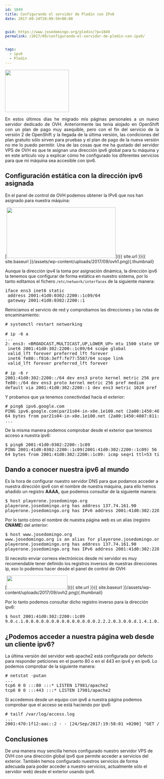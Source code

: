 ```yaml
---
id: 1849
title: Configurando el servidor de Pledin con IPv6
date: 2017-09-24T20:09:59+00:00


guid: https://www.josedomingo.org/pledin/?p=1849
permalink: /2017/09/configurando-el-servidor-de-pledin-con-ipv6/


tags:
  - ipv6
  - Pledin
---
```

<img class="alignleft wp-image-1851" src="{{ site.url }}{{ site.baseurl }}/assets/wp-content/uploads/2017/09/ipv6-globe-100731106-large.3x2.jpg" alt="" width="209" height="139" />

<p style="text-align: justify;">
  En estos últimos días he migrado mis páginas personales a un nuevo servidor dedicado de OVH. Anteriormente las tenía alojado en OpenShift con un plan de pago muy asequible, pero con el fin del servicio de la versión 2 de OpenShift y la llegada de la última versión, las condiciones del plan gratuito sólo sirven para pruebas y el plan de pago de la nueva versión no me lo puedo permitir. Una de las cosas que me ha gustado del servidor VPS de OVH es que te asignan una dirección ipv6 global para tu máquina y en este artículo voy a explicar cómo he configurado los diferentes servicios para que mi máquina sea accesible con ipv6.
</p>

## Configuración estática con la dirección ipv6 asignada

En el panel de control de OVH podemos obtener la IPv6 que nos han asignado para nuestra máquina:

[<img class="size-full wp-image-1859 alignnone" src="{{ site.url }}{{ site.baseurl }}/assets/wp-content/uploads/2017/09/ovh1.png" alt="" width="357" height="166" />]({{ site.url }}{{ site.baseurl }}/assets/wp-content/uploads/2017/09/ovh1.png){.thumbnail}

Aunque la dirección ipv4 la toma por asignación dinámica, la dirección ipv6 la tenemos que configurar de forma estática en nuestro sistema, por lo tanto editamos el fichero `/etc/network/interfaces` de la siguiente manera:

<pre>iface ens3 inet6 static
 address 2001:41d0:0302:2200::1c09/64
 gateway 2001:41d0:0302:2200::1</pre>

<!--more-->Reiniciamos el servicio de red y comprobamos las direcciones y las rutas de encaminamiento:

<pre># systemctl restart networking

# ip -6 a
...
2: ens3: &lt;BROADCAST,MULTICAST,UP,LOWER_UP&gt; mtu 1500 state UP qlen 1000
 inet6 2001:41d0:302:2200::1c09/64 scope global 
 valid_lft forever preferred_lft forever
 inet6 fe80::f816:3eff:fe77:5587/64 scope link 
 valid_lft forever preferred_lft forever

# ip -6 r
2001:41d0:302:2200::/64 dev ens3 proto kernel metric 256 pref medium
fe80::/64 dev ens3 proto kernel metric 256 pref medium
default via 2001:41d0:302:2200::1 dev ens3 metric 1024 pref medium</pre>

Y probamos que ya tenemos conectividad hacía el exterior:

<pre># ping6 ipv6.google.com
PING ipv6.google.com(par21s04-in-x0e.1e100.net (2a00:1450:4007:811::200e)) 56 data bytes
64 bytes from par21s04-in-x0e.1e100.net (2a00:1450:4007:811::200e): icmp_seq=1 ttl=52 time=5.06 ms
...</pre>

De la misma manera podemos comprobar desde el exterior que tenemos acceso a nuestra ipv6:

<pre>$ ping6 2001:41d0:0302:2200::1c09
PING 2001:41d0:0302:2200::1c09(2001:41d0:302:2200::1c09) 56 data bytes
64 bytes from 2001:41d0:302:2200::1c09: icmp_seq=1 ttl=53 time=69.5 ms</pre>

## Dando a conocer nuestra ipv6 al mundo

Es la hora de configurar nuestro servidor DNS para que podamos acceder a nuestra dirección ipv6 con el nombre de nuestra máquina, para ello hemos añadido un registro **AAAA,** que podemos consultar de la siguiente manera:

<pre>$ host playerone.josedomingo.org
playerone.josedomingo.org has address 137.74.161.90
playerone.josedomingo.org has IPv6 address 2001:41d0:302:2200::1c09</pre>

Por lo tanto cómo el nombre de nuestra página web es un alias (registro **CNAME**) del anterior:

<pre>$ host www.josedomingo.org
www.josedomingo.org is an alias for playerone.josedomingo.org.
playerone.josedomingo.org has address 137.74.161.90
playerone.josedomingo.org has IPv6 address 2001:41d0:302:2200::1c09</pre>

Si necesito enviar correos electrónicos desde mi servidor es muy recomendable tener definido los registros inversos de nuestras direcciones ip, eso lo podemos hacer desde el panel de control de OVH:

[<img class="alignnone size-full wp-image-1862" src="{{ site.url }}{{ site.baseurl }}/assets/wp-content/uploads/2017/09/ovh2.png" alt="" width="199" height="44" />]({{ site.url }}{{ site.baseurl }}/assets/wp-content/uploads/2017/09/ovh2.png){.thumbnail}

Por lo tanto podemos consultar dicho registro inverso para la dirección ipv6:

<pre>$ host 2001:41d0:302:2200::1c09
9.0.c.1.0.0.0.0.0.0.0.0.0.0.0.0.0.0.2.2.2.0.3.0.0.d.1.4.1.0.0.2.ip6.arpa domain name pointer playerone.josedomingo.org.</pre>

## ¿Podemos acceder a nuestra página web desde un cliente ipv6?

La última versión del servidor web apache2 está configurada por defecto para responder peticiones en el puerto 80 o en el 443 en ipv4 y en ipv6. Lo podemos comprobar de la siguiente manera:

<pre># netstat -putan
...
tcp6 0 0 :::80 :::* LISTEN 17981/apache2 
tcp6 0 0 :::443 :::* LISTEN 17981/apache2</pre>

Si accedemos desde un equipo con ipv6 a nuestra página podemos comprobar que el acceso se está haciendo por ipv6:

<pre># tailf /var/log/access.log
...
2001:470:1f12:aac::2 - - [24/Sep/2017:19:58:01 +0200] "GET / HTTP/1.0" 301 549 "-" "Lynx/2.8.9dev.1 libwww-FM/2.14 SSL-MM/1.4.1 GNUTLS/3.3.8"</pre>

## Conclusiones

De una manera muy sencilla hemos configurado nuestro servidor VPS de OVH con una dirección global ipv6 que permite acceder a servicios del exterior. También hemos configurado nuestros servicios de forma adecuada para poder acceder a nuestro servicios, actualmente sólo el servidor web) desde el exterior usando ipv6.

&nbsp;

<!-- AddThis Advanced Settings generic via filter on the_content -->

<!-- AddThis Share Buttons generic via filter on the_content -->